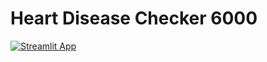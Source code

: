 # Heart Disease Checker 6000

[![Streamlit App](https://static.streamlit.io/badges/streamlit_badge_black_white.svg)](https://heart-disease-checker-6000-cssh9ey3jbqub23t9ordc3.streamlit.app/)
